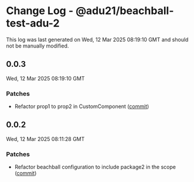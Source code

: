 # Change Log - @adu21/beachball-test-adu-2

This log was last generated on Wed, 12 Mar 2025 08:19:10 GMT and should not be manually modified.

<!-- Start content -->

## 0.0.3

Wed, 12 Mar 2025 08:19:10 GMT

### Patches

- Refactor prop1 to prop2 in CustomComponent ([commit](https://github.com/dp-test-org-1/beachball-testing/commit/ebd547a8230cdfbeff319aa5455976ad74b96482))

## 0.0.2

Wed, 12 Mar 2025 08:11:28 GMT

### Patches

- Refactor beachball configuration to include package2 in the scope ([commit](https://github.com/dp-test-org-1/beachball-testing/commit/a4cccd9cd366b6134012b14568632a5c1bd66d3b))
